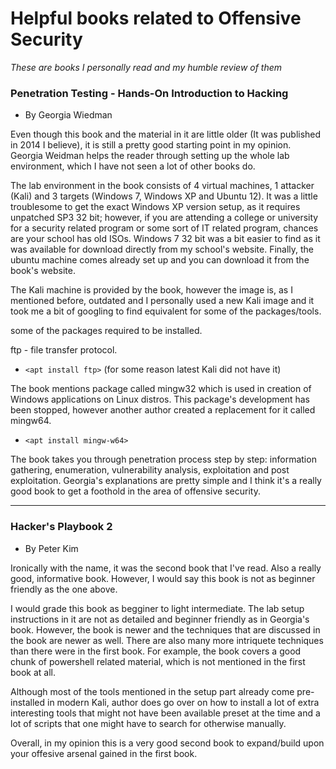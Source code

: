 # Helpful books related to Offensive Security

*These are books I personally read and my humble review of them*

### Penetration Testing - Hands-On Introduction to Hacking

* By Georgia Wiedman

Even though this book and the material in it are little older (It was published in 2014 I believe), it is still a pretty good starting point in my opinion. Georgia Weidman helps the reader through setting up the whole lab environment, which I have not seen a lot of other books do. 

The lab environment in the book consists of 4 virtual machines, 1 attacker (Kali) and 3 targets (Windows 7, Windows XP and Ubuntu 12). It was a little troublesome to get the exact Windows XP version setup, as it requires unpatched SP3 32 bit; however, if you are attending a college or university for a security related program or some sort of IT related program, chances are your school has old ISOs. Windows 7 32 bit was a bit easier to find as it was available for download directly from my school's website. Finally, the ubuntu machine comes already set up and you can download it from the book's website.

The Kali machine is provided by the book, however the image is, as I mentioned before, outdated and I personally used a new Kali image and it took me a bit of googling to find equivalent for some of the packages/tools.

some of the packages required to be installed.

ftp - file transfer protocol.

* `<apt install ftp>` (for some reason latest Kali did not have it)

The book mentions package called mingw32 which is used in creation of Windows applications on Linux distros. 
This package's development has been stopped, however another author created a replacement for it called mingw64.

* `<apt install mingw-w64>`

The book takes you through penetration process step by step: information gathering, enumeration, vulnerability analysis, exploitation and post exploitation. Georgia's explanations are pretty simple and I think it's a really good book to get a foothold in the area of offensive security.

--------------------------------------------------------------------------------------------------------
### Hacker's Playbook 2

* By Peter Kim

Ironically with the name, it was the second book that I've read. Also a really good, informative book. However, I would say this book is not as beginner friendly as the one above.

I would grade this book as begginer to light intermediate. The lab setup instructions in it are not as detailed and beginner friendly as in Georgia's book. However, the book is newer and the techniques that are discussed in the book are newer as well. There are also many more intriquete techniques than there were in the first book. For example, the book covers a good chunk of powershell related material, which is not mentioned in the first book at all.

Although most of the tools mentioned in the setup part already come pre-installed in modern Kali, author does go over on how to install a lot of extra interesting tools that might not have been available preset at the time and a lot of scripts that one might have to search for otherwise manually.

Overall, in my opinion this is a very good second book to expand/build upon your offesive arsenal gained in the first book.
